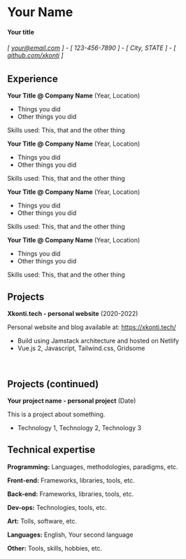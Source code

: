 Your Name
==============

#### Your title
###### [ your@email.com ] - [ 123-456-7890 ] - [ City, STATE ] - [ [github.com/xkonti](http://github.com/xkonti) ]

Experience
----------

**Your Title @ Company Name** (Year, Location)

- Things you did
- Other things you did

Skills used: This, that and the other thing

**Your Title @ Company Name** (Year, Location)

- Things you did
- Other things you did

Skills used: This, that and the other thing

**Your Title @ Company Name** (Year, Location)

- Things you did
- Other things you did

Skills used: This, that and the other thing

**Your Title @ Company Name** (Year, Location)

- Things you did
- Other things you did

Skills used: This, that and the other thing

Projects
--------

**Xkonti.tech - personal website** (2020-2022)

Personal website and blog available at: https://xkonti.tech/

- Build using Jamstack architecture and hosted on Netlify
- Vue.js 2, Javascript, Tailwind.css, Gridsome

<br/>

Projects (continued)
----------------------

**Your project name - personal project** (Date)

This is a project about something.

- Technology 1, Technology 2, Technology 3

Technical expertise
-------------------

**Programming:** Languages, methodologies, paradigms, etc.

**Front-end:** Frameworks, libraries, tools, etc.

**Back-end:** Frameworks, libraries, tools, etc.

**Dev-ops:** Technologies, tools, etc.

**Art:** Tolls, software, etc.

**Languages:** English, Your second language

**Other:** Tools, skills, hobbies, etc.